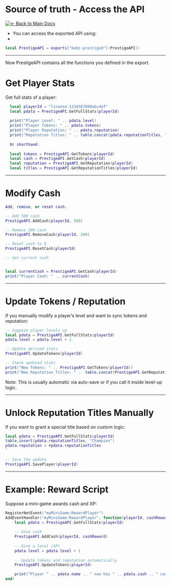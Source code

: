# Source of truth - Access the API


[![← Back to Main Docs](https://img.shields.io/badge/←_Back_to_Main_Docs-9c2590?style=for-the-badge&logo=mobz%20development)](../README.md#PrestigeAPI-Advanced-Usage)


* You can access the exported API using:
* 
```lua
local PrestigeAPI = exports["mobz-prestiged"]:PrestigeAPI()
```

---

Now PrestigeAPI contains all the functions you defined in the export.

# Get Player Stats

Get full stats of a player:

```lua
  local playerId = "license:1234567890abcdef"
  local pdata = PrestigeAPI.GetFullStats(playerId)
  
  print("Player Level: " .. pdata.level)
  print("Player Tokens: " .. pdata.tokens)
  print("Player Reputation: " .. pdata.reputation)
  print("Reputation Titles: " .. table.concat(pdata.reputationTitles, ", "))
  
  Or shorthand:
  
  local tokens = PrestigeAPI.GetTokens(playerId)
  local cash = PrestigeAPI.GetCash(playerId)
  local reputation = PrestigeAPI.GetReputation(playerId)
  local titles = PrestigeAPI.GetReputationTitles(playerId)
```

---

# Modify Cash
```lua
Add, remove, or reset cash:

-- Add 500 cash
PrestigeAPI.AddCash(playerId, 500)

-- Remove 200 cash
PrestigeAPI.RemoveCash(playerId, 200)

-- Reset cash to 0
PrestigeAPI.ResetCash(playerId)

-- Get current cash


local currentCash = PrestigeAPI.GetCash(playerId)
print("Player Cash: " .. currentCash)
```

---

# Update Tokens / Reputation

If you manually modify a player’s level and want to sync tokens and reputation:

```lua
-- Suppose player levels up
local pdata = PrestigeAPI.GetFullStats(playerId)
pdata.level = pdata.level + 1

-- Update derived stats
PrestigeAPI.UpdateTokens(playerId)

-- Check updated stats
print("New Tokens: " .. PrestigeAPI.GetTokens(playerId))
print("New Reputation Titles: " .. table.concat(PrestigeAPI.GetReputationTitles(playerId), ", "))
```

Note: This is usually automatic via auto-save or if you call it inside level-up logic.

---

# Unlock Reputation Titles Manually

If you want to grant a special title based on custom logic:

```lua
local pdata = PrestigeAPI.GetFullStats(playerId)
table.insert(pdata.reputationTitles, "Champion")
pdata.reputation = #pdata.reputationTitles
`

-- Save the update
PrestigeAPI.SavePlayer(playerId)
```

---

# Example: Reward Script
Suppose a mini-game awards cash and XP:

```lua
RegisterNetEvent("myMiniGame:RewardPlayer")
AddEventHandler("myMiniGame:RewardPlayer", function(playerId, cashReward)
    local pdata = PrestigeAPI.GetFullStats(playerId)
    
    -- Give cash
    PrestigeAPI.AddCash(playerId, cashReward)
    
    -- Give a level (XP)
    pdata.level = pdata.level + 1
    
    -- Update tokens and reputation automatically
    PrestigeAPI.UpdateTokens(playerId)

    print("Player " .. pdata.name .. " now has " .. pdata.cash .. " cash and " .. pdata.tokens .. " tokens.")
end)
```
